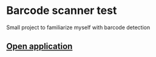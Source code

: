 # Barcode scanner test

Small project to familiarize myself with barcode detection

## [Open application](https://sl1900.github.io/BarcodeAppTest/)

